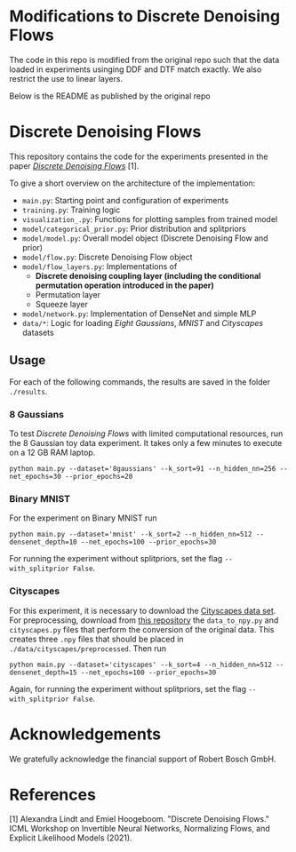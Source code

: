# Modifications to Discrete Denoising Flows

The code in this repo is modified from the original repo such that the data loaded in experiments usinging DDF and DTF match exactly. We also restrict the use to linear layers.

Below is the README as published by the original repo

# Discrete Denoising Flows

This repository contains the code for the experiments presented in the paper [_Discrete Denoising
Flows_](https://arxiv.org/abs/2107.11625) [1].

To give a short overview on the architecture of the implementation:

- `main.py`: Starting point and configuration of experiments
- `training.py`: Training logic
- `visualization_.py`: Functions for plotting samples from trained model
- `model/categorical_prior.py`: Prior distribution and splitpriors
- `model/model.py`: Overall model object (Discrete Denoising Flow and prior)
- `model/flow.py`:  Discrete Denoising Flow object
- `model/flow_layers.py`: Implementations of
    - **Discrete denoising coupling layer (including the conditional permutation operation introduced in the paper)**
    - Permutation layer
    - Squeeze layer
- `model/network.py`: Implementation of DenseNet and simple MLP
- `data/*`: Logic for loading _Eight Gaussians_, _MNIST_ and _Cityscapes_ datasets

## Usage

For each of the following commands, the results are saved in the folder `./results`.

### 8 Gaussians

To test _Discrete Denoising Flows_ with limited computational resources, run the 8 Gaussian toy data experiment. It
takes only a few minutes to execute on a 12 GB RAM laptop.

```
python main.py --dataset='8gaussians' --k_sort=91 --n_hidden_nn=256 --net_epochs=30 --prior_epochs=20
```

### Binary MNIST

For the experiment on Binary MNIST run

```
python main.py --dataset='mnist' --k_sort=2 --n_hidden_nn=512 --densenet_depth=10 --net_epochs=100 --prior_epochs=30 
```

For running the experiment without splitpriors, set the flag `--with_splitprior False`.

### Cityscapes

For this experiment, it is necessary to download the [Cityscapes data set](https://www.cityscapes-dataset.com). 
For preprocessing, download from 
[this repository](https://github.com/ehoogeboom/multinomial_diffusion/tree/main/segmentation_diffusion/cityscapes)
the `data_to_npy.py` and `cityscapes.py` files that perform the
conversion of the original data. This creates three `.npy` files that should be placed
in `./data/cityscapes/preprocessed`.
Then run 
```
python main.py --dataset='cityscapes' --k_sort=4 --n_hidden_nn=512 --densenet_depth=15 --net_epochs=100 --prior_epochs=30 
```

Again, for running the experiment without splitpriors, set the flag `--with_splitprior False`.

# Acknowledgements

We gratefully acknowledge the financial support of Robert Bosch GmbH.

# References

[1] Alexandra Lindt and Emiel Hoogeboom. "Discrete Denoising Flows." ICML Workshop on Invertible Neural Networks,
Normalizing Flows, and Explicit Likelihood Models (2021).
